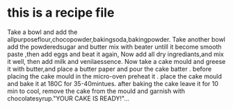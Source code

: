 # this is a recipe file
Take a bowl and add the allpurposeflour,chocopowder,bakingsoda,bakingpowder.
Take another bowl  add the powderedsugar and butter mix with beater untill it become smooth paste ,then add eggs and beat it again,
Now add all dry ingrediants,and mix it well, then add milk and venilaessence.
Now take a cake mould and greese it with butter,and place a butter paper and pour the cake batter .
before placing the cake mould in the micro-oven preheat it .
place the cake mould and bake it at 180C for 35-40mintues.
after baking the cake leave it for 10 min to cool,
remove the cake from the mould and garnish with chocolatesyrup."YOUR CAKE IS READY!"...